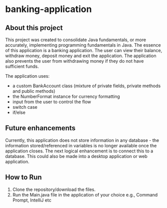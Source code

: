 # banking-application

## About this project
This project was created to consolidate Java fundamentals, or more accurately, implementing programming fundamentals in Java. The essence of this application is a banking application. The user can view their balance, withdraw money, deposit money and exit the application. The application also prevents the user from withdrawing money if they do not have sufficient funds. 

The application uses:
- a custom BankAccount class (mixture of private fields, private methods and public methods)
- the NumberFormat instance for currency formatting
- input from the user to control the flow
- switch case
- if/else

## Future enhancements
Currently, this application does not store information in any database - the information stored/referenced in variables is no longer available once the application closes. The next logical enhancement is to connect this to a database. This could also be made into a desktop application or web application.

## How to Run
1. Clone the repository/download the files.
2. Run the Main.java file in the application of your choice e.g., Command Prompt, IntelliJ etc
